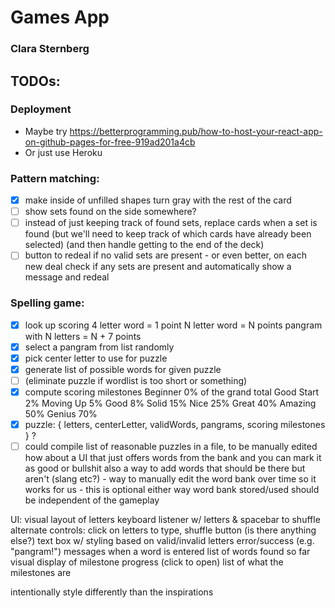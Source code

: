 # Games App
### Clara Sternberg

## TODOs:

### Deployment

- Maybe try https://betterprogramming.pub/how-to-host-your-react-app-on-github-pages-for-free-919ad201a4cb
- Or just use Heroku

### Pattern matching:

- [x] make inside of unfilled shapes turn gray with the rest of the card
- [ ] show sets found on the side somewhere?
- [ ] instead of just keeping track of found sets, replace cards when a set is found (but we'll need to keep track of which cards have already been selected) (and then handle getting to the end of the deck)
- [ ] button to redeal if no valid sets are present - or even better, on each new deal check if any sets are present and automatically show a message and redeal

### Spelling game:

- [x] look up scoring
    4 letter word = 1 point
    N letter word = N points
    pangram with N letters = N + 7 points
- [x] select a pangram from list randomly
- [x] pick center letter to use for puzzle
- [x] generate list of possible words for given puzzle
- [ ] (eliminate puzzle if wordlist is too short or something)
- [x] compute scoring milestones
    Beginner 0% of the grand total
    Good Start 2%
    Moving Up 5%
    Good 8%
    Solid 15%
    Nice 25%
    Great 40%
    Amazing 50%
    Genius 70%
- [x] puzzle: { letters, centerLetter, validWords, pangrams, scoring milestones } ?
- [ ] could compile list of reasonable puzzles in a file, to be manually edited
    how about a UI that just offers words from the bank and you can mark it as good or bullshit
    also a way to add words that should be there but aren't (slang etc?) - way to manually
    edit the word bank over time so it works for us - this is optional
    either way word bank stored/used should be independent of the gameplay

UI:
visual layout of letters
keyboard listener w/ letters & spacebar to shuffle
alternate controls: click on letters to type, shuffle button (is there anything else?)
text box w/ styling based on valid/invalid letters
error/success (e.g. "pangram!") messages when a word is entered
list of words found so far
visual display of milestone progress
(click to open) list of what the milestones are

intentionally style differently than the inspirations
